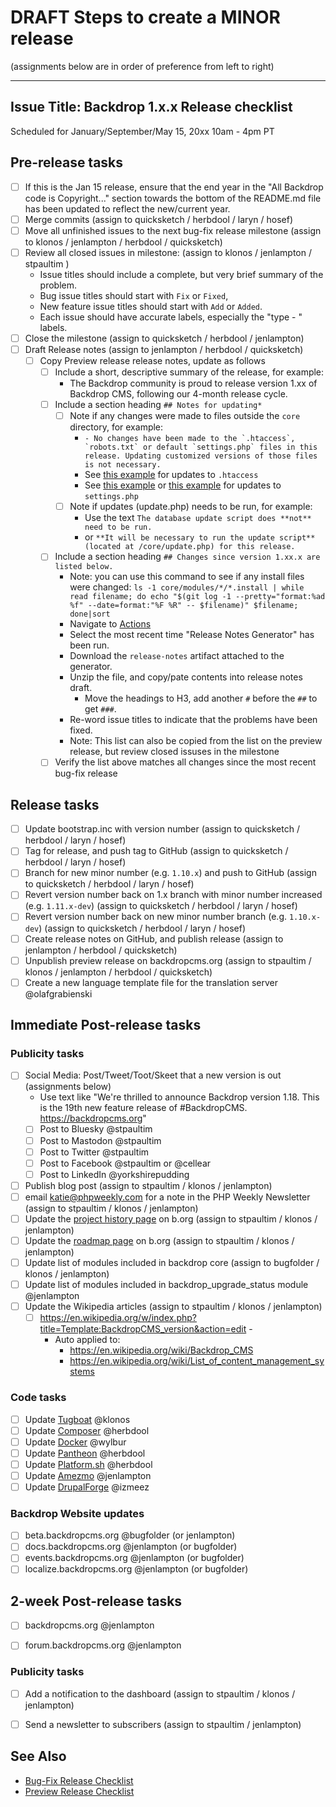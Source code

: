 DRAFT Steps to create a MINOR release
=====================================
(assignments below are in order of preference from left to right)

---
Issue Title:   Backdrop 1.x.x Release checklist
---

Scheduled for January/September/May 15, 20xx 10am - 4pm PT

## Pre-release tasks

- [ ] If this is the Jan 15 release, ensure that the end year in the "All Backdrop code is Copyright..." section towards the bottom of the README.md file has been updated to reflect the new/current year.
- [ ] Merge commits (assign to quicksketch / herbdool / laryn / hosef)
- [ ] Move all unfinished issues to the next bug-fix release milestone (assign to klonos / jenlampton / herbdool / quicksketch)
- [ ] Review all closed issues in milestone: (assign to klonos / jenlampton / stpaultim )
  * Issue titles should include a complete, but very brief summary of the problem.
  * Bug issue titles should start with `Fix` or `Fixed`,
  * New feature issue titles should start with `Add` or `Added`.
  * Each issue should have accurate labels, especially the "type - " labels.
- [ ] Close the milestone (assign to quicksketch / herbdool / jenlampton)
- [ ] Draft Release notes (assign to jenlampton / herbdool / quicksketch)
  - [ ] Copy Preview release release notes, update as follows
    - [ ] Include a short, descriptive summary of the release, for example:
      * The Backdrop community is proud to release version 1.xx of Backdrop CMS, following our 4-month release cycle.
    - [ ] Include a section heading `## Notes for updating*`
      - [ ] Note if any changes were made to files outside the `core` directory, for example:
        * ``- No changes have been made to the `.htaccess`, `robots.txt` or default `settings.php` files in this release. Updating customized versions of those files is not necessary.``
        * See [this example](https://github.com/backdrop/backdrop/releases/tag/1.18.0) for updates to `.htaccess`
        * See [this example](https://github.com/backdrop/backdrop/releases/tag/1.16.0) or [this example](https://github.com/backdrop/backdrop/releases/tag/1.14.0) for updates to `settings.php`
      - [ ] Note if updates (update.php) needs to be run, for example:
        * Use the text `The database update script does **not** need to be run.`
        * or `**It will be necessary to run the update script** (located at /core/update.php) for this release.`
    - [ ] Include a section heading `## Changes since version 1.xx.x are listed below.`
        * Note: you can use this command to see if any install files were changed:
        `ls -1 core/modules/*/*.install | while read filename; do echo "$(git log -1 --pretty="format:%ad %f" --date=format:"%F %R" -- $filename)" $filename; done|sort`
      * Navigate to [Actions](https://github.com/backdrop/backdrop-issues/actions)
      * Select the most recent time "Release Notes Generator" has been run.
      * Download the `release-notes` artifact attached to the generator.
      * Unzip the file, and copy/pate contents into release notes draft.
        - Move the headings to H3, add another `#` before the `##` to get `###`.
      * Re-word issue titles to indicate that the problems have been fixed.
      * Note: This list can also be copied from the list on the preview release, but review closed issuses in the milestone
    - [ ] Verify the list above matches all changes since the most recent bug-fix release

## Release tasks

- [ ] Update bootstrap.inc with version number (assign to quicksketch / herbdool / laryn / hosef)
- [ ] Tag for release, and push tag to GitHub (assign to quicksketch / herbdool / laryn / hosef)
- [ ] Branch for new minor number (e.g. `1.10.x`) and push to GitHub (assign to quicksketch / herbdool / laryn / hosef)
- [ ] Revert version number back on 1.x branch with minor number increased (e.g. `1.11.x-dev`) (assign to quicksketch / herbdool / laryn / hosef)
- [ ] Revert version number back on new minor number branch (e.g. `1.10.x-dev`) (assign to quicksketch / herbdool / laryn / hosef)
- [ ] Create release notes on GitHub, and publish release (assign to jenlampton / herbdool / quicksketch)
- [ ] Unpublish preview release on backdropcms.org (assign to stpaultim / klonos / jenlampton / herbdool / quicksketch)
- [ ] Create a new language template file for the translation server @olafgrabienski
<!-- automate this https://github.com/backdrop-ops/localize.backdropcms.org/issues/27 -->

## Immediate Post-release tasks

### Publicity tasks

- [ ] Social Media: Post/Tweet/Toot/Skeet that a new version is out (assignments below)
  * Use text like "We're thrilled to announce Backdrop version 1.18. This is the 19th new feature release of #BackdropCMS. https://backdropcms.org"
  - [ ] Post to Bluesky @stpaultim
  - [ ] Post to Mastodon @stpaultim
  - [ ] Post to Twitter @stpaultim
  - [ ] Post to Facebook @stpaultim or @cellear
  - [ ] Post to LinkedIn @yorkshirepudding
- [ ] Publish blog post (assign to stpaultim / klonos / jenlampton)
- [ ] email katie@phpweekly.com for a note in the PHP Weekly Newsletter (assign to stpaultim / klonos / jenlampton)
- [ ] Update the [project history page](https://backdropcms.org/roadmap/project-history) on b.org (assign to stpaultim / klonos / jenlampton)
- [ ] Update the [roadmap page](https://backdropcms.org/roadmap) on b.org (assign to stpaultim / klonos / jenlampton)
- [ ] Update list of modules included in backdrop core (assign to bugfolder / klonos / jenlampton)
- [ ] Update list of modules included in backdrop_upgrade_status module @jenlampton
- [ ] Update the Wikipedia articles (assign to stpaultim / klonos / jenlampton)
  - [ ] https://en.wikipedia.org/w/index.php?title=Template:BackdropCMS_version&action=edit - 
    * Auto applied to:
      * https://en.wikipedia.org/wiki/Backdrop_CMS
      * https://en.wikipedia.org/wiki/List_of_content_management_systems

### Code tasks

- [ ] Update [Tugboat](https://github.com/backdrop/backdrop-issues/wiki/Update:-Tugboat) @klonos
- [ ] Update [Composer](https://github.com/backdrop/backdrop-issues/wiki/Update:-Composer) @herbdool
- [ ] Update [Docker](https://github.com/backdrop/backdrop-issues/wiki/Update:-Docker-Image) @wylbur
- [ ] Update [Pantheon](https://github.com/backdrop/backdrop-issues/wiki/Update:-Pantheon-Upstream) @herbdool
- [ ] Update [Platform.sh](https://github.com/backdrop/backdrop-issues/wiki/Update:-Platform.sh-Template) @herbdool
- [ ] Update [Amezmo](https://github.com/backdrop/backdrop-issues/wiki/Update:-Amezmo) @jenlampton
- [ ] Update [DrupalForge](https://github.com/backdrop/backdrop-issues/wiki/Update:-Drupal-Forge-(devpanel)-Template) @izmeez

### Backdrop Website updates

- [ ] beta.backdropcms.org @bugfolder (or jenlampton)
- [ ] docs.backdropcms.org @jenlampton (or bugfolder)
- [ ] events.backdropcms.org @jenlampton (or bugfolder)
- [ ] localize.backdropcms.org @jenlampton (or bugfolder)

## 2-week Post-release tasks
<!-- These should be done after the first bug-fix release or 14 days -- whichever comes sooner. -->

- [ ] backdropcms.org @jenlampton
- [ ] forum.backdropcms.org @jenlampton


### Publicity tasks

- [ ] Add a notification to the dashboard (assign to stpaultim / klonos / jenlampton)
- [ ] Send a newsletter to subscribers (assign to stpaultim / jenlampton)


See Also
---------
* [Bug-Fix Release Checklist]()
* [Preview Release Checklist]()

